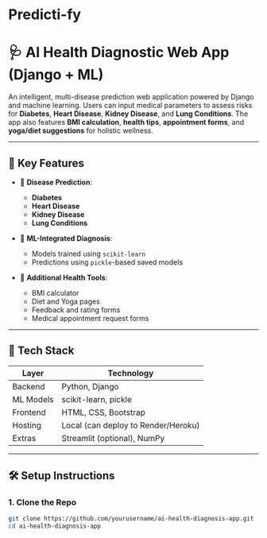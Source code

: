# Predicti-fy

# 🩺 AI Health Diagnostic Web App (Django + ML)

An intelligent, multi-disease prediction web application powered by Django and machine learning. Users can input medical parameters to assess risks for **Diabetes**, **Heart Disease**, **Kidney Disease**, and **Lung Conditions**. The app also features **BMI calculation**, **health tips**, **appointment forms**, and **yoga/diet suggestions** for holistic wellness.

---

## 🚀 Key Features

- 🤖 **Disease Prediction**:
  - **Diabetes**
  - **Heart Disease**
  - **Kidney Disease**
  - **Lung Conditions**
  
- 🧠 **ML-Integrated Diagnosis**:
  - Models trained using `scikit-learn`
  - Predictions using `pickle`-based saved models

- 📝 **Additional Health Tools**:
  - BMI calculator
  - Diet and Yoga pages
  - Feedback and rating forms
  - Medical appointment request forms

---

## 🧠 Tech Stack

| Layer      | Technology            |
|------------|------------------------|
| Backend    | Python, Django         |
| ML Models  | scikit-learn, pickle   |
| Frontend   | HTML, CSS, Bootstrap   |
| Hosting    | Local (can deploy to Render/Heroku) |
| Extras     | Streamlit (optional), NumPy |

---

## 🛠️ Setup Instructions

### 1. Clone the Repo

```bash
git clone https://github.com/yourusername/ai-health-diagnosis-app.git
cd ai-health-diagnosis-app
